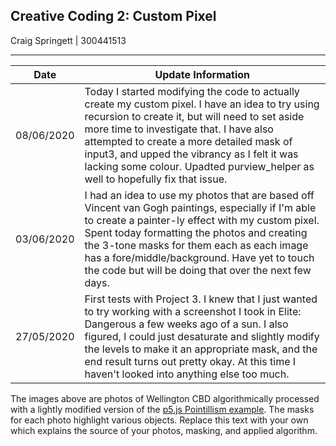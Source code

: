 ## Creative Coding 2: Custom Pixel

Craig Springett | 300441513

---

| Date		 | Update Information											  |
|:----------:|----------------------------------------------------------------|
| 08/06/2020 | Today I started modifying the code to actually create my custom pixel. I have an idea to try using recursion to create it, but will need to set aside more time to investigate that. I have also attempted to create a more detailed mask of input3, and upped the vibrancy as I felt it was lacking some colour. Upadted purview_helper as well to hopefully fix that issue.	  |
| 03/06/2020 | I had an idea to use my photos that are based off Vincent van Gogh paintings, especially if I'm able to create a painter-ly effect with my custom pixel. Spent today formatting the photos and creating the 3-tone masks for them each as each image has a fore/middle/background. Have yet to touch the code but will be doing that over the next few days.						  |
| 27/05/2020 | First tests with Project 3. I knew that I just wanted to try working with a screenshot I took in Elite: Dangerous a few weeks ago of a sun. I also figured, I could just desaturate and slightly modify the levels to make it an appropriate mask, and the end result turns out pretty okay. At this time I haven't looked into anything else too much.								   |

The images above are photos of Wellington CBD algorithmically processed with a lightly modified version of the [p5.js Pointillism example](https://p5js.org/examples/image-pointillism.html). The masks for each photo highlight various objects. Replace this text with your own which explains the source of your photos, masking, and applied algorithm.
